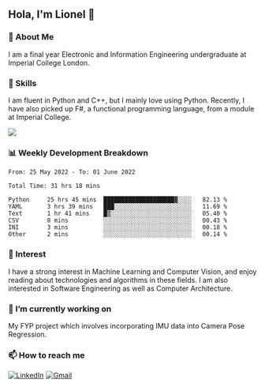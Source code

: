 ## Hola, I'm Lionel 👋

### 🚀 About Me
I am a final year Electronic and Information Engineering undergraduate at Imperial College London. 

### 🔨 Skills 
I am fluent in Python and C++, but I mainly love using Python. Recently, I have also picked up F#, a functional programming language, from a module at Imperial College. 

<img src="https://github-readme-stats.vercel.app/api?username=sytan98&&show_icons=true&title_color=ffffff&icon_color=bb2acf&text_color=daf7dc&bg_color=151515">

### 📊 Weekly Development Breakdown
<!--START_SECTION:waka-->

```text
From: 25 May 2022 - To: 01 June 2022

Total Time: 31 hrs 18 mins

Python     25 hrs 45 mins  ████████████████████▓░░░░   82.13 %
YAML       3 hrs 39 mins   ███░░░░░░░░░░░░░░░░░░░░░░   11.69 %
Text       1 hr 41 mins    █▒░░░░░░░░░░░░░░░░░░░░░░░   05.40 %
CSV        8 mins          ░░░░░░░░░░░░░░░░░░░░░░░░░   00.43 %
INI        3 mins          ░░░░░░░░░░░░░░░░░░░░░░░░░   00.18 %
Other      2 mins          ░░░░░░░░░░░░░░░░░░░░░░░░░   00.14 %
```

<!--END_SECTION:waka-->

### 🌱 Interest 
I have a strong interest in Machine Learning and Computer Vision, and enjoy reading about technologies and algorithms in these fields. I am also interested in Software Engineering as well as Computer Architecture.

### 🔭 I’m currently working on 
My FYP project which involves incorporating IMU data into Camera Pose Regression. 

### 📫 How to reach me
[![LinkedIn](https://img.shields.io/badge/linkedin-%230077B5.svg?style=for-the-badge&logo=linkedin&logoColor=white)](https://www.linkedin.com/in/si-yu-lionel-tan-28a414105/)
[![Gmail](https://img.shields.io/badge/Gmail-D14836?style=for-the-badge&logo=gmail&logoColor=white)](mailto:tansiyu1@gmail.com)
